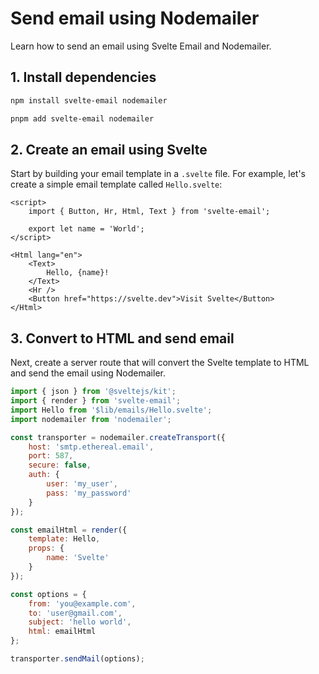 # Send email using Nodemailer

Learn how to send an email using Svelte Email and Nodemailer.

## 1. Install dependencies

```bash title="npm"|copy
npm install svelte-email nodemailer
```

```bash title="pnpm"|copy
pnpm add svelte-email nodemailer
```

## 2. Create an email using Svelte

<script>
	import { Chip } from '@svelteness/kit-docs';
</script>

Start by building your email template in a `.svelte` file. For example, let's create a simple email template called `Hello.svelte`:

```svelte title="src/$lib/emails/Hello.svelte"
<script>
	import { Button, Hr, Html, Text } from 'svelte-email';

	export let name = 'World';
</script>

<Html lang="en">
	<Text>
		Hello, {name}!
	</Text>
	<Hr />
	<Button href="https://svelte.dev">Visit Svelte</Button>
</Html>
```

## 3. Convert to HTML and send email

Next, create a server route that will convert the Svelte template to HTML and send the email using Nodemailer.

```js title="src/routes/emails/hello/+server.js"
import { json } from '@sveltejs/kit';
import { render } from 'svelte-email';
import Hello from '$lib/emails/Hello.svelte';
import nodemailer from 'nodemailer';

const transporter = nodemailer.createTransport({
	host: 'smtp.ethereal.email',
	port: 587,
	secure: false,
	auth: {
		user: 'my_user',
		pass: 'my_password'
	}
});

const emailHtml = render({
	template: Hello,
	props: {
		name: 'Svelte'
	}
});

const options = {
	from: 'you@example.com',
	to: 'user@gmail.com',
	subject: 'hello world',
	html: emailHtml
};

transporter.sendMail(options);
```
